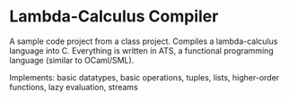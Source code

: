 # Lambda-Calculus Compiler
A sample code project from a class project. Compiles a lambda-calculus language into C. Everything is written in ATS, a functional programming language (similar to OCaml/SML).

Implements: basic datatypes, basic operations, tuples, lists, higher-order functions, lazy evaluation, streams
